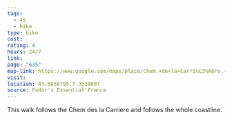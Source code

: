 ```yaml
---
tags:
  - 4S
  - hike
type: hike
cost: 
rating: 4
hours: 24/7
link: 
page: "635"
map-link: https://www.google.com/maps/place/Chem.+de+la+Carri%C3%A8re,+06230+Saint-Jean-Cap-Ferrat,+France/@43.6853323,7.3333606,18z/data=!4m6!3m5!1s0x12cddb6d5b37d7ab:0x54fb24c39741a28e!8m2!3d43.6857333!4d7.3340314!16s%2Fg%2F1tnkhz0j?entry=ttu&g_ep=EgoyMDI0MTAwNy4xIKXMDSoASAFQAw%3D%3D
visit: 
location: 43.6858795,7.3338807
source: Fodor's Essential France
---
```

This walk follows the Chem des la Carriere and follows the whole coastline.